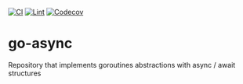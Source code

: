 [![CI](https://github.com/f-amaral/go-async/actions/workflows/goci.yml/badge.svg)](https://github.com/f-amaral/go-async/actions/workflows/goci.yml)
[![Lint](https://github.com/f-amaral/go-async/actions/workflows/golangci-lint.yml/badge.svg)](https://github.com/f-amaral/go-async/actions/workflows/golangci-lint.yml)
[![Codecov](https://img.shields.io/codecov/c/github/f-amaral/go-async)](https://codecov.io/gh/f-amaral/go-async)


# go-async
Repository that implements goroutines abstractions with async / await structures
